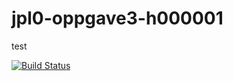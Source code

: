# jpl0-oppgave3-h000001
test

[![Build Status](https://travis-ci.org/dat100hib/jpl0-oppgave3-h000001.svg?branch=master)](https://travis-ci.org/dat100hib/jpl0-oppgave3-h000001)

